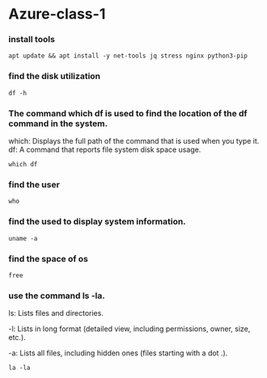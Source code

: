 # Azure-class-1
### install tools
```
apt update && apt install -y net-tools jq stress nginx python3-pip
```

### find the disk utilization
```
df -h 
```

### The command which df is used to find the location of the df command in the system.

which: Displays the full path of the command that is used when you type it.
df: A command that reports file system disk space usage.
```
which df 
```

### find the user
```
who
```
### find the used to display system information.
```
uname -a
```

### find the space of os
```
free
```

### use the command ls -la.

 ls: Lists files and directories.

-l: Lists in long format (detailed view, including permissions, owner, size, etc.).

-a: Lists all files, including hidden ones (files starting with a dot .).

```
la -la 
```


